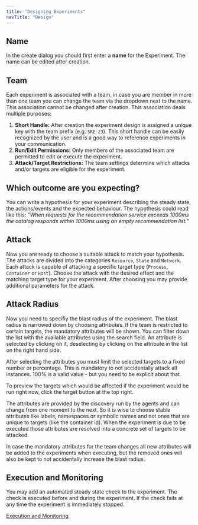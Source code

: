 ```yaml
---
title: "Designing Experiments"
navTitle: "Design"
---
```


## Name
In the create dialog you should first enter a **name** for the Experiment.
The name can be edited after creation.

## Team

Each experiment is associated with a team, in case you are member in more than one team you can change the team via the dropdown next to the name. This
association cannot be changed after creation. This association deals multiple purposes:

1. **Short Handle:** After creation the experiment design is assigned a unique key with the team prefix (e.g. `SRE-23`). This short handle can be easily
   recognized by the user and is a good way to reference experiments in your communication.
2. **Run/Edit Permissions:** Only members of the associated team are permitted to edit or execute the experiment.
3. **Attack/Target Restrictions:** The team settings determine which attacks and/or targets are eligible for the experiment.

## Which outcome are you expecting?

You can write a hypothesis for your experiment describing the steady state, the actions/events and the expected behaviour. The hypothesis could read like this:
_"When requests for the recommendation service exceeds 1000ms the catalog responds within 1000ms using an empty recommendation list."_

## Attack

Now you are ready to choose a suitable attack to match your hypothesis. The attacks are divided into the categories `Resource`, `State` and `Network`. Each
attack is capable of attacking a specific target type (`Process`, `Container` or `Host`). Choose the attack with the desired effect and the matching target type
for your experiment. After choosing you may provide additional parameters for the attack.

## Attack Radius
Now you need to specifiy the blast radius of the experiment.
The blast radius is narrowed down by choosing attributes.
If the team is restricted to certain targets, the mandatory attributes will be shown.
You can filter down the list with the available attributes using the search field.
An attribute is selected by clicking on it, deselecting by clicking on the attribute in the list on the right hand side.

After selecting the attributes you must limit the selected targets to a fixed number or percentage. This is mandatory to not accidentally attack all instances.
100% is a valid value - but you need to be explicit about that.

To preview the targets which would be affected if the experiment would be run right now, click the target button at the top right.

The attributes are provided by the discovery run by the agents and can change from one moment to the next. So it is wise to choose stable attributes like
labels, namespaces or symbolic names and not ones that are unique to targets (like the container id). When the experiment is due to be executed those attributes
are resolved into a concrete set of targets to be attacked.

In case the mandatory attributes for the team changes all new attributes will be added to the experiments when executing, but the removed ones will also be kept
to not accidentally increase the blast radius.

## Execution and Monitoring

You may add an automated steady state check to the experiment. The check is executed before and during the experiment. If the check fails at any time the
experiment is immediately stopped.

[Execution and Monitoring](content/monitoring)


